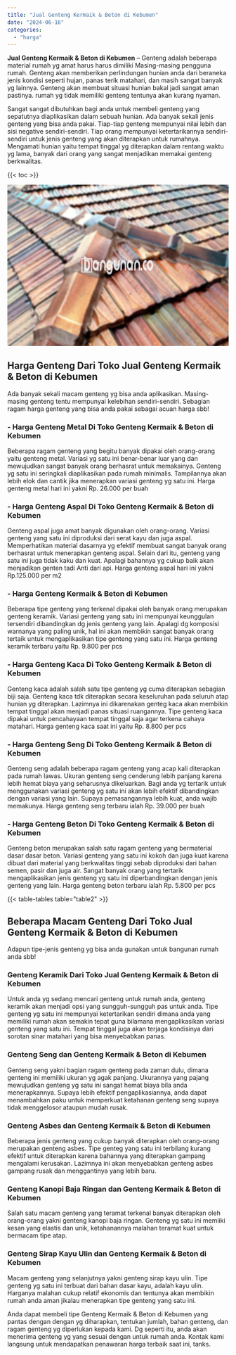 ```yaml
---
title: "Jual Genteng Kermaik & Beton di Kebumen"
date: "2024-06-16"
categories: 
  - "harga"
---
```


**Jual Genteng Kermaik & Beton di Kebumen** – Genteng adalah beberapa material rumah yg amat harus harus dimiliki Masing-masing pengguna rumah. Genteng akan memberikan perlindungan hunian anda dari beraneka jenis kondisi seperti hujan, panas terik matahari, dan masih sangat banyak yg lainnya. Genteng akan membuat situasi hunian bakal jadi sangat aman pastinya. rumah yg tidak memiliki genteng tentunya akan kurang nyaman.

Sangat sangat dibutuhkan bagi anda untuk membeli genteng yang sepatutnya diaplikasikan dalam sebuah hunian. Ada banyak sekali jenis genteng yang bisa anda pakai. Tiap-tiap genteng mempunyai nilai lebih dan sisi negative sendiri-sendiri. Tiap orang mempunyai ketertarikannya sendiri-sendiri untuk jenis genteng yang akan diterapkan untuk rumahnya. Mengamati hunian yaitu tempat tinggal yg diterapkan dalam rentang waktu yg lama, banyak dari orang yang sangat menjadikan memakai genteng berkwalitas.

{{< toc >}}

![Jual Genteng Kermaik & Beton di Kebumen](/images/genteng-minimalis-murah28.png)

## Harga Genteng Dari Toko Jual Genteng Kermaik & Beton di Kebumen

Ada banyak sekali macam genteng yg bisa anda aplikasikan. Masing-masing genteng tentu mempunyai kelebihan sendiri-sendiri. Sebagian ragam harga genteng yang bisa anda pakai sebagai acuan harga sbb!

### \- Harga Genteng Metal Di Toko Genteng Kermaik & Beton di Kebumen

Beberapa ragam genteng yang begitu banyak dipakai oleh orang-orang yaitu genteng metal. Variasi yg satu ini benar-benar luar yang dan mewujudkan sangat banyak orang berhasrat untuk memakainya. Genteng yg satu ini seringkali diaplikasikan pada rumah minimalis. Tampilannya akan lebih elok dan cantik jika menerapkan variasi genteng yg satu ini. Harga genteng metal hari ini yakni Rp. 26.000 per buah

### \- Harga Genteng Aspal Di Toko Genteng Kermaik & Beton di Kebumen

Genteng aspal juga amat banyak digunakan oleh orang-orang. Variasi genteng yang satu ini diproduksi dari serat kayu dan juga aspal. Memperhatikan material dasarnya yg efektif membuat sangat banyak orang berhasrat untuk menerapkan genteng aspal. Selain dari itu, genteng yang satu ini juga tidak kaku dan kuat. Apalagi bahannya yg cukup baik akan menjadikan genten tadi Anti dari api. Harga genteng aspal hari ini yakni Rp.125.000 per m2

### \- Harga Genteng Kermaik & Beton di Kebumen

Beberapa tipe genteng yang terkenal dipakai oleh banyak orang merupakan genteng keramik. Variasi genteng yang satu ini mempunyai keunggulan tersendiri dibandingkan dg jenis genteng yang lain. Apalagi dg komposisi warnanya yang paling unik, hal ini akan membikin sangat banyak orang tertaik untuk mengaplikasikan tipe genteng yang satu ini. Harga genteng keramik terbaru yaitu Rp. 9.800 per pcs

### \- Harga Genteng Kaca Di Toko Genteng Kermaik & Beton di Kebumen

Genteng kaca adalah salah satu tipe genteng yg cuma diterapkan sebagian biji saja. Genteng kaca tdk diterapkan secara keseluruhan pada seluruh atap hunian yg diterapkan. Lazimnya ini dikarenakan genteg kaca akan membikin tempat tinggal akan menjadi panas situasi ruangannya. Tipe genteng kaca dipakai untuk pencahayaan tempat tinggal saja agar terkena cahaya matahari. Harga genteng kaca saat ini yaitu Rp. 8.800 per pcs

### \- Harga Genteng Seng Di Toko Genteng Kermaik & Beton di Kebumen

Genteng seng adalah beberapa ragam genteng yang acap kali diterapkan pada rumah lawas. Ukuran genteng seng cenderung lebih panjang karena lebih hemat biaya yang seharusnya dikeluarkan. Bagi anda yg tertarik untuk menggunakan variasi genteng yg satu ini akan lebih efektif dibandingkan dengan variasi yang lain. Supaya pemasangannya lebih kuat, anda wajib memakunya. Harga genteng seng terbaru ialah Rp. 39.000 per buah

### \- Harga Genteng Beton Di Toko Genteng Kermaik & Beton di Kebumen

Genteng beton merupakan salah satu ragam genteng yang bermaterial dasar dasar beton. Variasi genteng yang satu ini kokoh dan juga kuat karena dibuat dari material yang berkwalitas tinggi sebab diproduksi dari bahan semen, pasir dan juga air. Sangat banyak orang yang tertarik mengaplikasikan jenis genteng yg satu ini diperbandingkan dengan jenis genteng yang lain. Harga genteng beton terbaru ialah Rp. 5.800 per pcs

{{< table-tables table="table2" >}}

## Beberapa Macam Genteng Dari Toko Jual Genteng Kermaik & Beton di Kebumen

Adapun tipe-jenis genteng yg bisa anda gunakan untuk bangunan rumah anda sbb!

### Genteng Keramik Dari Toko Jual Genteng Kermaik & Beton di Kebumen

Untuk anda yg sedang mencari genteng untuk rumah anda, genteng keramik akan menjadi opsi yang sungguh-sungguh pas untuk anda. Tipe genteng yg satu ini mempunyai ketertarikan sendiri dimana anda yang memiliki rumah akan semakin tepat guna bilamana mengaplikasikan variasi genteng yang satu ini. Tempat tinggal juga akan terjaga kondisinya dari sorotan sinar matahari yang bisa menyebabkan panas.

### Genteng Seng dan Genteng Kermaik & Beton di Kebumen

Genteng seng yakni bagian ragam genteng pada zaman dulu, dimana genteng ini memiliki ukuran yg agak panjang. Ukurannya yang pajang mewujudkan genteng yg satu ini sangat hemat biaya bila anda menerapkannya. Supaya lebih efektif pengaplikasiannya, anda dapat menambahkan paku untuk memperkuat ketahanan genteng seng supaya tidak menggelosor ataupun mudah rusak.

### Genteng Asbes dan Genteng Kermaik & Beton di Kebumen

Beberapa jenis genteng yang cukup banyak diterapkan oleh orang-orang merupakan genteng asbes. Tipe genteg yang satu ini terbilang kurang efektif untuk diterapkan karena bahannya yang diterapkan gampang mengalami kerusakan. Lazimnya ini akan menyebabkan genteng asbes gampang rusak dan menggantinya yang lebih baru.

### Genteng Kanopi Baja Ringan dan Genteng Kermaik & Beton di Kebumen

Salah satu macam genteng yang teramat terkenal banyak diterapkan oleh orang-orang yakni genteng kanopi baja ringan. Genteng yg satu ini memiiki kesan yang elastis dan unik, ketahanannya malahan teramat kuat untuk bermacam tipe atap.

### Genteng Sirap Kayu Ulin dan Genteng Kermaik & Beton di Kebumen

Macam genteng yang selanjutnya yakni genteng sirap kayu ulin. Tipe genteng yg satu ini terbuat dari bahan dasar kayu, adalah kayu ulin. Harganya malahan cukup relatif ekonomis dan tentunya akan membikin rumah anda aman jikalau menerapkan tipe genteng yang satu ini.

Anda dapat membeli tipe Genteng Kermaik & Beton di Kebumen yang pantas dengan dengan yg diharapkan, tentukan jumlah, bahan genteng, dan ragam genteng yg diperlukan kepada kami. Dg seperti itu, anda akan menerima genteng yg yang sesuai dengan untuk rumah anda. Kontak kami langsung untuk mendapatkan penawaran harga terbaik saat ini, tanks.

